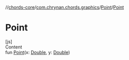 //[chords-core](../../../index.md)/[com.chrynan.chords.graphics](../index.md)/[Point](index.md)/[Point](-point.md)



# Point  
[js]  
Content  
fun [Point](-point.md)(x: [Double](https://kotlinlang.org/api/latest/jvm/stdlib/kotlin/-double/index.html), y: [Double](https://kotlinlang.org/api/latest/jvm/stdlib/kotlin/-double/index.html))  



